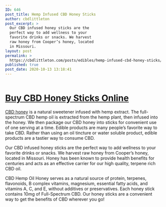 ```yaml
---
ID: 646
post_title: Hemp Infused CBD Honey Sticks
author: cbdlittleton
post_excerpt: >
  Our CBD infused honey sticks are the
  perfect way to add wellness to your
  favorite drinks or snacks. We harvest
  raw honey from Cooper’s honey, located
  in Missouri.
layout: post
permalink: >
  https://cbdlittleton.com/posts/edibles/hemp-infused-cbd-honey-sticks/
published: true
post_date: 2020-10-13 13:18:41
---
```

<!-- wp:image {"id":647,"sizeSlug":"large"} -->
<figure class="wp-block-image size-large"><a href="https://cbdamericanshaman.com/littleton/cbd-honey-sticks"><img src="https://cbdlittleton.com/wp-content/uploads/2020/10/cbd-honey-sticks-576x1024.jpg" alt="" class="wp-image-647"/></a></figure>
<!-- /wp:image -->

<!-- wp:heading {"level":1} -->
<h1><a href="https://cbdamericanshaman.com/littleton/cbd-honey-sticks">Buy CBD Honey Sticks Online</a> </h1>
<!-- /wp:heading -->

<!-- wp:paragraph -->
<p><a href="https://cbdamericanshaman.com/littleton/cbd-honey">CBD honey</a>&nbsp;is a natural sweetener infused with hemp extract. The full-spectrum CBD hemp oil is extracted from the hemp plant, then infused into the honey. We then package our CBD honey into sticks for convenient use of one serving at a time. Edible products are many people’s favorite way to take CBD. Rather than using an oil tincture or water soluble product, edible products are a tastier way to consume CBD. </p>
<!-- /wp:paragraph -->

<!-- wp:paragraph -->
<p>Our CBD infused honey sticks are the perfect way to add wellness to your favorite drinks or snacks. We harvest raw honey from Cooper’s honey, located in Missouri. Honey has been known to provide health benefits for centuries and acts as an effective carrier for our high quality, terpene rich CBD oil. </p>
<!-- /wp:paragraph -->

<!-- wp:paragraph -->
<p>CBD Hemp Oil Honey serves as a natural source of protein, terpenes, flavonoids, B complex vitamins, magnesium, essential fatty acids, and vitamins A, C, and E, without additives or preservatives. Each honey stick contains 10mg of Full-Spectrum CBD. Our honey sticks are a convenient way to get the benefits of CBD wherever you go!</p>
<!-- /wp:paragraph -->